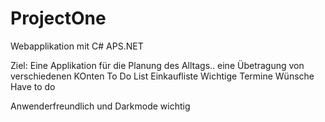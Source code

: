 # ProjectOne
Webapplikation mit C# APS.NET

Ziel: Eine Applikation für die Planung des Alltags..
eine Übetragung von verschiedenen KOnten
To Do List
Einkaufliste
Wichtige Termine
Wünsche
Have to do

Anwenderfreundlich und Darkmode wichtig
